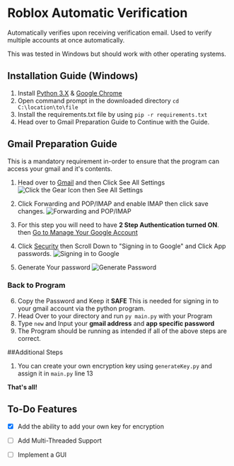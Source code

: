 
# Roblox Automatic Verification

Automatically verifies upon receiving verification email. Used to verify multiple accounts at once automatically.

This was tested in Windows but should work with other operating systems.

## Installation Guide (Windows)

1. Install [Python 3.X](https://www.python.org/downloads/) & [Google Chrome](https://www.google.com/chrome/)
2. Open command prompt in the downloaded directory ``cd C:\location\to\file``
3. Install the requirements.txt file by using ```pip -r requirements.txt```
4. Head over to Gmail Preparation Guide to Continue with the Guide.
## Gmail Preparation Guide

This is a mandatory requirement in-order to ensure that the program can access your gmail and it's contents.

1. Head over to [Gmail](https://mail.google.com) and then Click See All Settings
![Click the Gear Icon then See All Settings](https://cdn.discordapp.com/attachments/567688006341885953/1054017230255431781/firefox_byX6VXcR6A.png)
2. Click Forwarding and POP/IMAP and enable IMAP then click save changes.
![Forwarding and POP/IMAP](https://cdn.discordapp.com/attachments/567688006341885953/1054017631201525915/firefox_Iuxz0AfqE3.png)
3. For this step you will need to have **2 Step Authentication turned ON**.
then [Go to Manage Your Google Account](https://myaccount.google.com/)

4. Click [Security](https://myaccount.google.com/security) then Scroll Down to "Signing in to Google" and Click App passwords.
![Signing in to Google](https://cdn.discordapp.com/attachments/567688006341885953/1054026989847183431/firefox_rWeyzGOpRC.png)
5. Generate Your password
![Generate Password](https://cdn.discordapp.com/attachments/567688006341885953/1054028635176189972/firefox_jzWTkYTUW9.png)
### Back to Program
6. Copy the Password and Keep it **SAFE** This is needed for signing in to your gmail account via the python program.
7. Head Over to your directory and run ``py main.py`` with your Program
8. Type ``new`` and Input your **gmail address** and **app specific password**
9. The Program should be running as intended if all of the above steps are correct.

##Additional Steps
1. You can create your own encryption key using ``generateKey.py`` and assign it in ``main.py`` line 13

**That's all!**
## To-Do Features
- [x]  Add the ability to add your own key for encryption
- [ ]  Add Multi-Threaded Support
- [ ]  Implement a GUI


